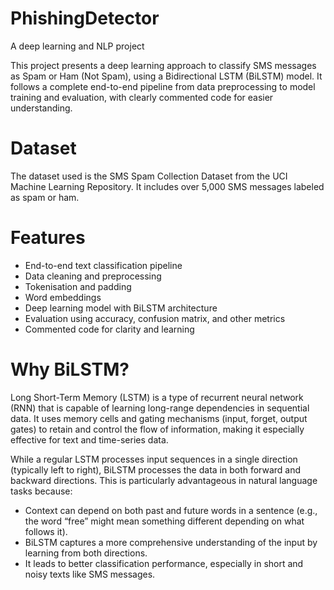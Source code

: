 # PhishingDetector
A deep learning and NLP project

This project presents a deep learning approach to classify SMS messages as Spam or Ham (Not Spam), using a Bidirectional LSTM (BiLSTM) model. It follows a complete end-to-end pipeline from data preprocessing to model training and evaluation, with clearly commented code for easier understanding.

# Dataset
The dataset used is the SMS Spam Collection Dataset from the UCI Machine Learning Repository. It includes over 5,000 SMS messages labeled as spam or ham.

# Features
- End-to-end text classification pipeline
- Data cleaning and preprocessing
- Tokenisation and padding
- Word embeddings
- Deep learning model with BiLSTM architecture
- Evaluation using accuracy, confusion matrix, and other metrics
- Commented code for clarity and learning


# Why BiLSTM?
Long Short-Term Memory (LSTM) is a type of recurrent neural network (RNN) that is capable of learning long-range dependencies in sequential data. It uses memory cells and gating mechanisms (input, forget, output gates) to retain and control the flow of information, making it especially effective for text and time-series data.

While a regular LSTM processes input sequences in a single direction (typically left to right), BiLSTM processes the data in both forward and backward directions. This is particularly advantageous in natural language tasks because:
- Context can depend on both past and future words in a sentence (e.g., the word “free” might mean something different depending on what follows it).
- BiLSTM captures a more comprehensive understanding of the input by learning from both directions.
- It leads to better classification performance, especially in short and noisy texts like SMS messages.
